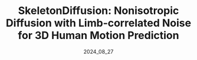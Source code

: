 ---
layout: publications
permalink: /publications/skeldiff/
external_link: https://ceciliacurreli.github.io/publications/skeldiff/
date: 2024_08_27 # determines sorting just take the date of the first publication as YYYY_MM_DD
# image: assets/teaser.png
# image_mouseover: assets/header_vid.mp4
# icon: assets/favicon.ico

title: "SkeletonDiffusion: Nonisotropic Diffusion with Limb-correlated Noise for 3D Human Motion Prediction"
# venue: preprint
authors:
  - name: ceciliacurreli
    affiliations: "1,2"
  - name: dominikmuhle
    affiliations: "1,2"
  - name: abhisheksaroha
    affiliations: "1"
  - name: zhenzhangye
    affiliations: "1"
  - name: danielcremers
    affiliations: "1,2"
affiliations:
  - name: tum
    length: short
  - name: mcml
    length: long


description: "SkeletonDiffusion is a novel nonisotropic diffusion approach for 3D Human Motion Prediction, and the first computer vision method to show that nonisotropic diffusion leads to unequivocally better performance without computational drawbacks for a structured task. We generate diverse and realistic motions achieving state-of-the-art performance on the Human3.6M and AMASS datasets."

links:
    - name: Project Page
      link: /publications/skeldiff/
    - name: Paper
      link: #https://arxiv.org/abs/2310.07522 # link to Github without appendix. 
      style: "bi bi-file-earmark-richtext"
    - name: Code
      link: https://github.com/Ceveloper/SkeletonDiffusion/tree/main
      style: "bi bi-github"
    # - name: Video
    #   link: # after video was created
    #   style: "bi bi-youtube"

# citation: '@online{skeldiffusion,
#   title = {SkeletonDiffusion: Nonisotropic Diffusion with Limb-correlated Noise for 3D Human Motion Prediction},
#   author = {Curreli, Cecilia and Muhle, Dominik and Saroha, Abhishek and Ye, Zhenzhang and Cremers, Daniel},
#   journal={preprint},
#   year = {2024},
# }'
# author       = {Baez, John C. and Lauda, Aaron D.},
# date         = {2004-10-27},
# version      = 3,
# langid       = {english},
# langidopts   = {variant=american},
# eprinttype   = {arxiv},
# eprint       = {math/0307200v3},

# acknowledgements: 'This work was supported by the ERC Ad- vanced Grant SIMULACRON, by the Munich Center for Machine Learn- ing and by the EPSRC Programme Grant VisualAI EP/T028572/1. C. R. is supported by VisualAI EP/T028572/1 and ERC-UNION-CoG-101001212.'
---